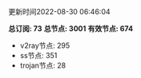 更新时间2022-08-30 06:46:04

**总订阅: 73**
**总节点: 3001**
**有效节点: 674**
- v2ray节点: 295
- ss节点: 351
- trojan节点: 28
